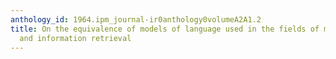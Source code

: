 ```yaml
---
anthology_id: 1964.ipm_journal-ir0anthology0volumeA2A1.2
title: On the equivalence of models of language used in the fields of mechanical translation
  and information retrieval
---
```

